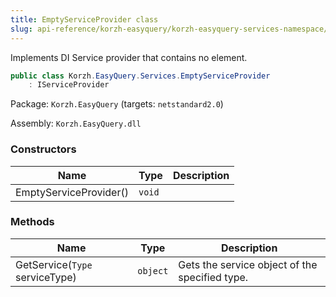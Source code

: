 ```yaml
---
title: EmptyServiceProvider class
slug: api-reference/korzh-easyquery/korzh-easyquery-services-namespace/emptyserviceprovider-class
---
```



Implements DI Service provider that contains no element.
```csharp
public class Korzh.EasyQuery.Services.EmptyServiceProvider
    : IServiceProvider

```
Package: `Korzh.EasyQuery` (targets: `netstandard2.0`)

Assembly: `Korzh.EasyQuery.dll`

### Constructors

| Name | Type | Description | 
| --- | --- | --- | 
| EmptyServiceProvider() | `void` |  | 


### Methods

| Name | Type | Description | 
| --- | --- | --- | 
| GetService(`Type` serviceType) | `object` | Gets the service object of the specified type. |